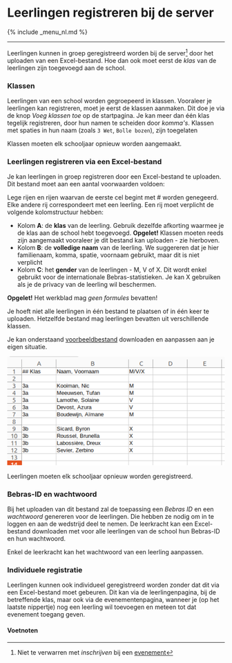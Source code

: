 Leerlingen registreren bij de server
===
{% include _menu_nl.md %}

---
Leerlingen kunnen in groep geregistreerd worden bij de server[^1] door het uploaden van een Excel-bestand. Hoe dan ook moet eerst de *klas* van de
leerlingen zijn toegevoegd aan de school.

###  Klassen

Leerlingen van een school worden gegroepeerd in klassen. Vooraleer je leerlingen kan registreren, moet je eerst de klassen
aanmaken. Dit doe je via de knop *Voeg klassen toe* op de startpagina. Je kan meer dan één klas tegelijk registreren, door
hun namen te scheiden door *komma's*. Klassen met spaties in hun naam (zoals `3 Wet`, `Bolle bozen`), zijn toegelaten 

Klassen moeten elk schooljaar opnieuw worden aangemaakt.

### Leerlingen registreren via een Excel-bestand

Je kan leerlingen in groep registreren door een Excel-bestand te uploaden. Dit bestand moet aan een aantal voorwaarden voldoen:

Lege rijen en rijen waarvan de eerste cel begint met # worden genegeerd. Elke andere rij correspondeert
    met een leerling. Een rij moet verplicht de volgende kolomstructuur hebben:

* Kolom **A**: de **klas** van de leerling. Gebruik dezelfde afkorting waarmee je de klas aan de school hebt
    toegevoegd. **Opgelet!** Klassen moeten reeds zijn aangemaakt vooraleer je dit bestand kan uploaden - zie hierboven.
* Kolom **B**: de **volledige naam** van de leerling. We suggereren dat je hier familienaam, komma, spatie, voornaam gebruikt,
  maar dit is niet verplicht
* Kolom **C**: het **gender** van de leerlingen - M, V of X. Dit wordt enkel gebruikt voor
  de internationale Bebras-statistieken. Je kan X gebruiken als je de privacy van de leerling wil beschermen.

**Opgelet!** Het werkblad mag *geen formules* bevatten!

Je hoeft niet alle leerlingen in één bestand te plaatsen of in één keer te uploaden. 
Hetzelfde bestand mag leerlingen bevatten uit verschillende klassen.

Je kan onderstaand [voorbeeldbestand](example.xlsx) downloaden en aanpassen aan je eigen situatie.

![](example.png)

Leerlingen moeten elk schooljaar opnieuw worden geregistreerd.

### Bebras-ID en wachtwoord

Bij het uploaden van dit bestand zal de toepassing een *Bebras ID* en een *wachtwoord* genereren
voor de leerlingen. Die hebben ze nodig om in te loggen en aan de wedstrijd deel te nemen. De leerkracht
kan een Excel-bestand downloaden met voor alle leerlingen van de school hun Bebras-ID en hun wachtwoord.

Enkel de leerkracht kan het wachtwoord van een leerling aanpassen.

### Individuele registratie

Leerlingen kunnen ook individueel geregistreerd worden zonder dat dit via een Excel-bestand moet gebeuren. Dit kan via de
leerlingenpagina, bij de betreffende klas, maar ook via de evenementenpagina, wanneer je (op het laatste nippertje) nog een leerling
wil toevoegen en meteen tot dat evenement toegang geven.

#### Voetnoten
[^1]: Niet te verwarren met *inschrijven* bij een [evenement](evenementen.md) 